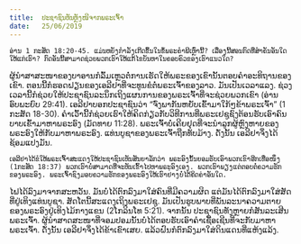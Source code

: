 ```yaml
---
title:  ປະຊາຊົນຫັນຫຼັງໜີຈາກພຣະເຈົ້າ
date:   25/06/2019
---
```


`ອ່ານ 1 ກະສັດ 18:20-45. ແມ່ນຫຍັງກຳລັງເກີດຂຶ້ນໃນຂໍ້ພຣະຄຳພີເຫຼົ່ານີ້? ເລື່ອງນີ້ສອນກົດທີ່ສຳຄັນອັນໃດໃຫ້ແກ່ເຮົາ? ກົດອັນນີ້ສາມາດຊ່ວຍພວກເຮົາໃຫ້ແກ້ໄຂບັນຫາໃນຄອບຄົວຂອງເຮົາແນວໃດ?`

ຜູ້ນຳສາສະໜາຂອງບາອານກໍລົ້ມເຫຼວຕໍ່ການເຮັດໃຫ້ພຣະຂອງເຂົານັ້ນຕອບຄຳອະທິຖານຂອງເຂົາ. ຕອນນີ້ກໍຮອດຝຽນຂອງເອລີຢາທີ່ຈະທູນຂໍຕໍ່ພຣະເຈົ້າຂອງລາວ. ມັນເປັນເວລາແລງ. ຊ່ວງເວລານີ້ກໍຊ່ວຍໃຫ້ປະຊາຊົນລະນຶກເຖິງແຜນການຂອງພຣະເຈົ້າທີ່ຈະຊ່ວຍພວກເຂົາ (ອ່ານອົບພະຍົບ 29:41). ເອລີຢາບອກປະຊາຊົນວ່າ “ຈົ່ງພາກັນຫຍັບເຂົ້າມາໃກ້ໆຂ້າພຣະເຈົ້າ” (1 ກະສັດ 18-30). ຄຳເວົ້ານີ້ກໍຊ່ວຍເຮົາໃຫ້ຄິດກ່ຽວກັບວິທີການທີ່ພຣະເຢຊູຊົງຕ້ອນຮັບເອົາຄົນບາບເຂົ້າມາຫາພຣະອົງ (ມັດທາຍ 11:28). ພຣະເຈົ້າບໍ່ເຄີຍຢຸດທີ່ຈະນຳລູກຜູ້ຫຼົງຫາຍຂອງພຣະອົງໃຫ້ກັບມາຫາພຣະອົງ. ແທ່ນບູຊາຂອງພຣະເຈົ້າຖືກທັບມ້າງ. ດັ່ງນັ້ນ ເອລີຢາຈຶ່ງໄດ້ຊ້ອມແປງມັນ.

`ເອລີຢາໄດ້ຂໍໃຫ້ພຣະເຈົ້າສະແດງໃຫ້ປະຊາຊົນເຫັນສັນຍາລັກວ່າ ພຣະອົງນັ້ນຍອມຮັບເອົາພວກເຂົາອີກເທື່ອໜຶ່ງ (1ກະສັດ 18:37) ພວກເຮົາບໍ່ສາມາດທີ່ຈະຫັນເຂົ້າໄປຫາພຣະອົງເອງ. ພວກເຮົາພຽງແຕ່ຕອບຕໍ່ຄວາມຮັກຂອງພຣະອົງ. ພຣະເຈົ້າຊົງມອບຄວາມຮັກຂອງພຣະອົງໃຫ້ເຮົາຢ່າງບໍ່ໄດ້ຄິດຄ່າອັນໃດ.`

ໄຟໄດ້ລົງມາຈາກສະຫວັນ. ມັນບໍ່ໄດ້ຕົກລົງມາໃສ່ຄົນທີ່ມີຄວາມຜິດ ແຕ່ມັນໄດ້ຕົກລົງມາໃສ່ສັດທີ່ຢູ່ເທິງແທ່ນບູຊາ. ສັດໂຕນີ້ສະແດງເຖິງພຣະເຢຊູ. ມັນເປັນຮູບພາບທີ່ພັນລະນາຄວາມຕາຍຂອງພຣະອົງຢູ່ເທິງໄມ້ກາງແຂນ (2ໂກລິນໂທ 5:21). ຈາກນັ້ນ ປະຊາຊົນທັງຫຼາຍກໍສັນລະເສີນພຣະເຈົ້າ. ຜູ້ນຳສາດສະໜາທີ່ຈອມປອມນັ້ນບໍ່ໄດ້ຕອບຮັບເອົາຄຳເຊື້ອເຊີນທີ່ຈະກັບມາຫາພຣະເຈົ້າ. ດັ່ງນັ້ນ ເອລີຢາຈຶ່ງໄດ້ຂ້າເຂົາເສຍ. ແລ້ວຝົນກໍຕົກລົງມາໃສ່ດິນແດນທີ່ແຫ້ງແລ້ງ.